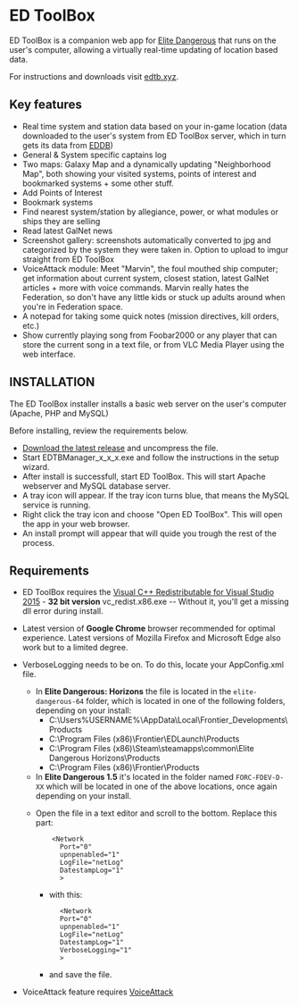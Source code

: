 ED ToolBox
==========

ED ToolBox is a companion web app for [Elite Dangerous] that runs on the user's computer, allowing a virtually real-time updating of location based data.

For instructions and downloads visit [edtb.xyz].

Key features
------------

- Real time system and station data based on your in-game location (data downloaded to the user's system from ED ToolBox server, which in turn gets its data from [EDDB])
- General & System specific captains log
- Two maps: Galaxy Map and a dynamically updating "Neighborhood Map", both showing your visited systems, points of interest and bookmarked systems + some other stuff.
- Add Points of Interest
- Bookmark systems
- Find nearest system/station by allegiance, power, or what modules or ships they are selling
- Read latest GalNet news
- Screenshot gallery: screenshots automatically converted to jpg and categorized by the system they were taken in. Option to upload to imgur straight from ED ToolBox
- VoiceAttack module: Meet "Marvin", the foul mouthed ship computer; get information about current system, closest station, latest GalNet articles + more with voice commands. Marvin really hates the Federation, so don't have any little kids or stuck up adults around when you're in Federation space.
- A notepad for taking some quick notes (mission directives, kill orders, etc.)
- Show currently playing song from Foobar2000 or any player that can store the current song in a text file, or from VLC Media Player using the web interface.

INSTALLATION
-------------

The ED ToolBox installer installs a basic web server on the user's computer (Apache, PHP and MySQL)

Before installing, review the requirements below.

- [Download the latest release](https://github.com/DBnR1/EDTB/releases/latest) and uncompress the file.
- Start EDTBManager_x_x_x.exe and follow the instructions in the setup wizard.
- After install is successfull, start ED ToolBox. This will start Apache webserver and MySQL database server. 
- A tray icon will appear. If the tray icon turns blue, that means the MySQL service is running.
- Right click the tray icon and choose "Open ED ToolBox". This will open the app in your web browser.
- An install prompt will appear that will quide you trough the rest of the process.

Requirements
------------

- ED ToolBox requires the [Visual C++ Redistributable for Visual Studio 2015] - **32 bit version**  vc_redist.x86.exe -- Without it, you'll get a missing dll error during install.

- Latest version of **Google Chrome** browser recommended for optimal experience. Latest versions of Mozilla Firefox and Microsoft Edge also work but to a limited degree.
- VerboseLogging needs to be on. To do this, locate your AppConfig.xml file.
	- In **Elite Dangerous: Horizons** the file is located in the ```elite-dangerous-64``` folder, which is located in one of the following folders, depending on your install:
		- C:\Users\%USERNAME%\AppData\Local\Frontier_Developments\Products
		- C:\Program Files (x86)\Frontier\EDLaunch\Products
		- C:\Program Files (x86)\Steam\steamapps\common\Elite Dangerous Horizons\Products
		- C:\Program Files (x86)\Frontier\Products
	- In **Elite Dangerous 1.5** it's located in the folder named ```FORC-FDEV-D-XX``` which will be located in one of the above locations, once again depending on your install.
  * Open the file in a text editor and scroll to the bottom. Replace this part:


    ```
    	<Network
    	  Port="0"
          upnpenabled="1"
    	  LogFile="netLog"
    	  DatestampLog="1"
    	  >
    ```
    * with this:
    ```
    	  <Network
    	  Port="0"
          upnpenabled="1"
    	  LogFile="netLog"
    	  DatestampLog="1"
    	  VerboseLogging="1"
    	  >
    ```
    * and save the file.
- VoiceAttack feature requires [VoiceAttack]


[Visual C++ Redistributable for Visual Studio 2015]: <https://www.microsoft.com/en-us/download/details.aspx?id=48145>
[EDDB]: <http://eddb.io>
[VoiceAttack]: <http://www.voiceattack.com/>
[Elite Dangerous]: <http://www.elitedangerous.com>
[edtb.xyz]: <http://edtb.xyz>
